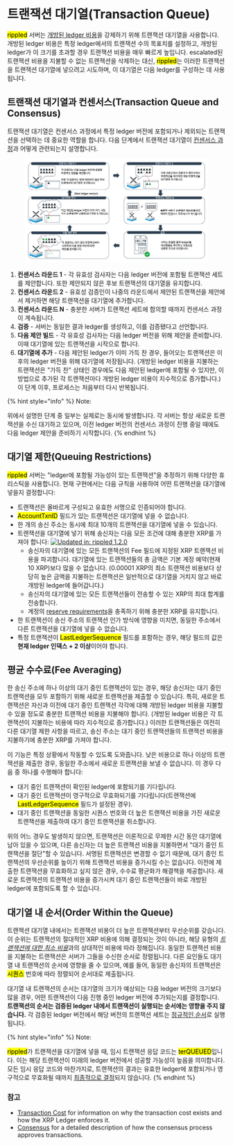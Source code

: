 # 트랜잭션 대기열(Transaction Queue)

<mark style="background-color:yellow;">rippled</mark> 서버는 [개방된 ledger 비용](transaction-cost.md)을 강제하기 위해 트랜잭션 대기열을 사용합니다. 개방된 ledger 비용은 특정 ledger에서의 트랜잭션 수의 목표치를 설정하고, 개방된 ledger가 이 크기를 초과할 경우 트랜잭션 비용을 매우 빠르게 높입니다. escalated된 트랜잭션 비용을 지불할 수 없는 트랜잭션을 삭제하는 대신, <mark style="background-color:yellow;">rippled</mark>는 이러한 트랜잭션을 트랜잭션 대기열에 넣으려고 시도하며, 이 대기열은 다음 ledger를 구성하는 데 사용됩니다.

## 트랜잭션 대기열과 컨센서스(Transaction Queue and Consensus)

트랜잭션 대기열은 컨센서스 과정에서 특정 ledger 버전에 포함되거나 제외되는 트랜잭션을 선택하는 데 중요한 역할을 합니다. 다음 단계에서 트랜잭션 대기열이 [컨센서스 과정](../undefined-4/undefined.md)과 어떻게 관련되는지 설명합니다.

<figure><img src="../../.gitbook/assets/Transaction queue_1.png" alt=""><figcaption></figcaption></figure>

1. **컨센서스 라운드 1** - 각 유효성 검사자는 다음 ledger 버전에 포함될 트랜잭션 세트를 제안합니다. 또한 제안되지 않은 후보 트랜잭션의 대기열을 유지합니다.
2. **컨센서스 라운드 2** - 유효성 검증인이 나중의 라운드에서 제안된 트랜잭션을 제안에서 제거하면 해당 트랜잭션을 대기열에 추가합니다.
3. **컨센서스 라운드 N** - 충분한 서버가 트랜잭션 세트에 합의할 때까지 컨센서스 과정이 계속됩니다.
4. **검증** - 서버는 동일한 결과 ledger를 생성하고, 이를 검증됐다고 선언합니다.
5. **다음 제안 빌드** - 각 유효성 검사자는 다음 ledger 버전을 위해 제안을 준비합니다. 이때 대기열에 있는 트랜잭션을 시작으로 합니다.
6. **대기열에 추가** - 다음 제안된 ledger가 이미 가득 찬 경우, 들어오는 트랜잭션은 이후의 ledger 버전을 위해 대기열에 저장됩니다. (개방된 ledger 비용을 지불하는 트랜잭션은 "가득 찬" 상태인 경우에도 다음 제안된 ledger에 포함될 수 있지만, 이 방법으로 추가된 각 트랜잭션마다 개방된 ledger 비용이 지수적으로 증가합니다.) \
   이 단계 이후, 프로세스는 처음부터 다시 반복됩니다.

{% hint style="info" %}
Note:

위에서 설명한 단계 중 일부는 실제로는 동시에 발생합니다. 각 서버는 항상 새로운 트랜잭션을 수신 대기하고 있으며, 이전 ledger 버전의 컨센서스 과정이 진행 중일 때에도 다음 ledger 제안을 준비하기 시작합니다.
{% endhint %}

## 대기열 제한(Queuing Restrictions)

<mark style="background-color:yellow;">rippled</mark> 서버는 "ledger에 포함될 가능성이 있는 트랜잭션"을 추정하기 위해 다양한 휴리스틱을 사용합니다. 현재 구현에서는 다음 규칙을 사용하여 어떤 트랜잭션을 대기열에 넣을지 결정합니다:

* 트랜잭션은 올바르게 구성되고 유효한 서명으로 인증되어야 합니다.&#x20;
* <mark style="background-color:yellow;">AccountTxnID</mark> 필드가 있는 트랜잭션은 대기열에 넣을 수 없습니다.&#x20;
* 한 개의 송신 주소는 동시에 최대 10개의 트랜잭션을 대기열에 넣을 수 있습니다.&#x20;
* 트랜잭션을 대기열에 넣기 위해 송신자는 다음 모든 조건에 대해 충분한 XRP를 가져야 합니다: [![Updated in: rippled 1.2.0](https://img.shields.io/badge/Updated%20in-rippled%201.2.0-blue.svg)](https://github.com/ripple/rippled/releases/tag/1.2.0)
  * 송신자의 대기열에 있는 모든 트랜잭션의 Fee 필드에 지정된 XRP 트랜잭션 비용을 파괴합니다. 대기열에 있는 트랜잭션들의 총 금액은 기본 계정 예약(현재 10 XRP)보다 많을 수 없습니다. (0.00001 XRP의 최소 트랜잭션 비용보다 상당히 높은 금액을 지불하는 트랜잭션은 일반적으로 대기열을 거치지 않고 바로 개방된 ledger에 들어갑니다.)&#x20;
  * 송신자의 대기열에 있는 모든 트랜잭션들이 전송할 수 있는 XRP의 최대 합계를 전송합니다.&#x20;
  * 계정의 [reserve requirements](https://xrpl.org/reserves.html)을 충족하기 위해 충분한 XRP를 유지합니다.
* 한 트랜잭션이 송신 주소의 트랜잭션 인가 방식에 영향을 미치면, 동일한 주소에서 다른 트랜잭션을 대기열에 넣을 수 없습니다.&#x20;
* 특정 트랜잭션이 <mark style="background-color:yellow;">LastLedgerSequence</mark> 필드를 포함하는 경우, 해당 필드의 값은 **현재 ledger 인덱스 + 2 이상**이어야 합니다.&#x20;

## 평균 수수료(Fee Averaging)

한 송신 주소에 하나 이상의 대기 중인 트랜잭션이 있는 경우, 해당 송신자는 대기 중인 트랜잭션을 모두 포함하기 위해 새로운 트랜잭션을 제출할 수 있습니다. 특히, 새로운 트랜잭션은 자신과 이전에 대기 중인 트랜잭션 각각에 대해 개방된 ledger 비용을 지불할 수 있을 정도로 충분한 트랜잭션 비용을 지불해야 합니다. (개방된 ledger 비용은 각 트랜잭션이 지불하는 비용에 따라 지수적으로 증가합니다.) 이러한 트랜잭션들은 여전히 다른 대기열 제한 사항을 따르고, 송신 주소는 대기 중인 트랜잭션들의 트랜잭션 비용을 지불하기에 충분한 XRP를 가져야 합니다.

이 기능은 특정 상황에서 작동할 수 있도록 도와줍니다. 낮은 비용으로 하나 이상의 트랜잭션을 제출한 경우, 동일한 주소에서 새로운 트랜잭션을 보낼 수 없습니다. 이 경우 다음 중 하나를 수행해야 합니다:

* 대기 중인 트랜잭션이 확인된 ledger에 포함되기를 기다립니다.&#x20;
* 대기 중인 트랜잭션이 영구적으로 무효화되기를 기다립니다(트랜잭션에 <mark style="background-color:yellow;">LastLedgerSequence</mark> 필드가 설정된 경우).&#x20;
* 대기 중인 트랜잭션을 동일한 시퀀스 번호와 더 높은 트랜잭션 비용을 가진 새로운 트랜잭션을 제출하여 대기 중인 트랜잭션을 취소합니다.&#x20;

위의 어느 경우도 발생하지 않으면, 트랜잭션은 이론적으로 무제한 시간 동안 대기열에 남아 있을 수 있으며, 다른 송신자는 더 높은 트랜잭션 비용을 지불하면서 "대기 중인 트랜잭션을 절단"할 수 있습니다. 서명된 트랜잭션은 변경할 수 없기 때문에, 대기 중인 트랜잭션의 우선순위를 높이기 위해 트랜잭션 비용을 증가시킬 수는 없습니다. 이전에 제출한 트랜잭션을 무효화하고 싶지 않은 경우, 수수료 평균화가 해결책을 제공합니다. 새로운 트랜잭션의 트랜잭션 비용을 증가시켜 대기 중인 트랜잭션들이 바로 개방된 ledger에 포함되도록 할 수 있습니다.

## 대기열 내 순서(Order Within the Queue)

트랜잭션 대기열 내에서는 트랜잭션 비용이 더 높은 트랜잭션부터 우선순위를 갖습니다. 이 순위는 트랜잭션의 절대적인 XRP 비용에 의해 결정되는 것이 아니라, 해당 유형의 [_트랜잭션에 대한 최소 비용_](transaction-cost.md)과의 상대적인 비용에 따라 정해집니다. 동일한 트랜잭션 비용을 지불하는 트랜잭션은 서버가 그들을 수신한 순서로 정렬됩니다. 다른 요인들도 대기열 내 트랜잭션의 순서에 영향을 줄 수 있으며, 예를 들어, 동일한 송신자의 트랜잭션은 <mark style="background-color:yellow;">시퀀스</mark> 번호에 따라 정렬되어 순서대로 제출됩니다.

대기열 내 트랜잭션의 순서는 대기열의 크기가 예상되는 다음 ledger 버전의 크기보다 많을 경우, 어떤 트랜잭션이 다음 진행 중인 ledger 버전에 추가되는지를 결정합니다. **트랜잭션의 순서는 검증된 ledger 내에서 트랜잭션이 실행되는 순서에는 영향을 주지 않습니다.** 각 검증된 ledger 버전에서 해당 버전의 트랜잭션 세트는 [정규적인 순서](../undefined-4/undefined.md)로 실행됩니다.

{% hint style="info" %}
Note:

<mark style="background-color:yellow;">rippled</mark>가 트랜잭션을 대기열에 넣을 때, 임시 트랜잭션 응답 코드는 <mark style="background-color:yellow;">terQUEUED</mark>입니다. 이는 해당 트랜잭션이 미래의 ledger 버전에서 성공할 가능성이 높음을 의미합니다. 모든 임시 응답 코드와 마찬가지로, 트랜잭션의 결과는 유효한 ledger에 포함되거나 영구적으로 무효화될 때까지 [최종적으로 결정](finality-of-results/)되지 않습니다.
{% endhint %}



### 참고 <a href="#see-also" id="see-also"></a>

* [Transaction Cost](https://xrpl.org/transaction-cost.html) for information on why the transaction cost exists and how the XRP Ledger enforces it.
* [Consensus](https://xrpl.org/consensus.html) for a detailed description of how the consensus process approves transactions.
